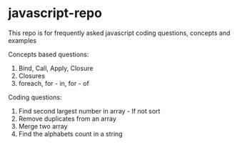 # javascript-repo
This repo is for frequently asked javascript coding questions, concepts and examples

Concepts based questions:
1. Bind, Call, Apply, Closure
2. Closures
3. foreach, for - in, for - of

Coding questions:
1. Find second largest number in array - If not sort
2. Remove duplicates from an array
3. Merge two array
4. Find the alphabets count in a string